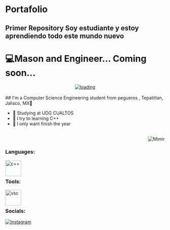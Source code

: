 # Portafolio
Primer Repository
Soy estudiante y estoy aprendiendo todo este mundo nuevo
---


# 💻Mason and Engineer... Coming soon...



<div align="center">
  <a href="https://orig00.deviantart.net/2b02/f/2018/074/3/2/dream_by_kirokaze-dc5yhml.gif">
  <img  src="https://orig00.deviantart.net/2b02/f/2018/074/3/2/dream_by_kirokaze-dc5yhml.gif"
       alt="loading" 
    /></a>
</div>
<br>
## I'm a Computer Science Engineering student from pegueros , Tepatitlan, Jalisco, MX📌

- 📖 Studying at UDG CUALTOS
- 🦾 I try to learning C++
- 🙏 I only want finish the year



<br>

<img align="right" alt="Mimir" src="https://giffiles.alphacoders.com/209/209343.gif" />

<br>

  
### Languages:
<img align="left" alt="c++" width="50px" src="https://upload.wikimedia.org/wikipedia/commons/thumb/1/18/ISO_C%2B%2B_Logo.svg/1822px-ISO_C%2B%2B_Logo.svg.png" />  

  
<br> 
<br>
 

### Tools:  

<img align="left" alt="vsc" width="50px" src="https://upload.wikimedia.org/wikipedia/commons/thumb/9/9a/Visual_Studio_Code_1.35_icon.svg/2048px-Visual_Studio_Code_1.35_icon.svg.png" /> 

<br>
<br>

### Socials:
[![Instagram](https://img.shields.io/badge/Instagram-%23E4405F.svg?logo=Instagram&logoColor=white)](https://www.instagram.com/daniel.florescruz.507/)

<br>

